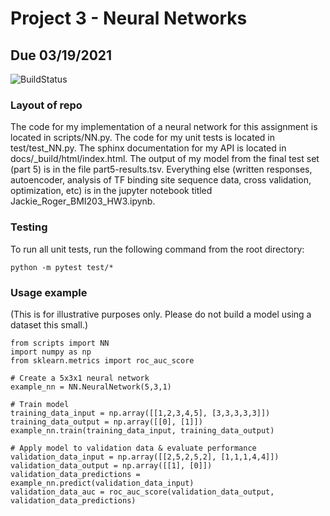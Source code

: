 # Project 3 - Neural Networks
## Due 03/19/2021

![BuildStatus](https://github.com/jackieroger/Project3/workflows/HW3/badge.svg?event=push)

### Layout of repo

The code for my implementation of a neural network for this assignment
is located in scripts/NN.py. The code for my unit tests is located in
test/test_NN.py. The sphinx documentation for my API is located in
docs/_build/html/index.html. The output of my model from the final test set (part 5)
is in the file part5-results.tsv. Everything else (written responses,
autoencoder, analysis of TF binding site sequence data, cross validation,
optimization, etc) is in the jupyter notebook titled Jackie_Roger_BMI203_HW3.ipynb.

### Testing

To run all unit tests, run the following command from the root directory:
```
python -m pytest test/*
```

### Usage example
(This is for illustrative purposes only. Please do not build a model using a dataset this small.)
```
from scripts import NN
import numpy as np
from sklearn.metrics import roc_auc_score

# Create a 5x3x1 neural network
example_nn = NN.NeuralNetwork(5,3,1)

# Train model
training_data_input = np.array([[1,2,3,4,5], [3,3,3,3,3]])
training_data_output = np.array([[0], [1]])
example_nn.train(training_data_input, training_data_output)

# Apply model to validation data & evaluate performance
validation_data_input = np.array([[2,5,2,5,2], [1,1,1,4,4]])
validation_data_output = np.array([[1], [0]])
validation_data_predictions = example_nn.predict(validation_data_input)
validation_data_auc = roc_auc_score(validation_data_output, validation_data_predictions)
```
